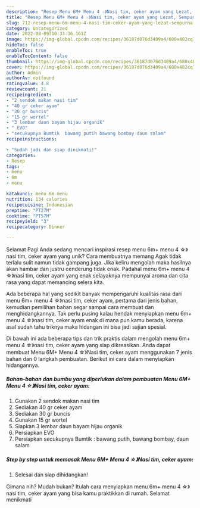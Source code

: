 ```yaml
---
description: "Resep Menu 6M+ Menu 4 ☆》Nasi tim, ceker ayam yang Lezat, Sempurna"
title: "Resep Menu 6M+ Menu 4 ☆》Nasi tim, ceker ayam yang Lezat, Sempurna"
slug: 712-resep-menu-6m-menu-4-nasi-tim-ceker-ayam-yang-lezat-sempurna
category: Uncategorized
date: 2022-08-09T10:33:36.161Z
image: https://img-global.cpcdn.com/recipes/36187d076d3409a4/680x482cq70/menu-6m-menu-4-nasi-tim-ceker-ayam-foto-resep-utama.jpg
hideToc: false
enableToc: true
enableTocContent: false
thumbnail: https://img-global.cpcdn.com/recipes/36187d076d3409a4/680x482cq70/menu-6m-menu-4-nasi-tim-ceker-ayam-foto-resep-utama.jpg
cover: https://img-global.cpcdn.com/recipes/36187d076d3409a4/680x482cq70/menu-6m-menu-4-nasi-tim-ceker-ayam-foto-resep-utama.jpg
author: Admin
authorAv: notfound
ratingvalue: 4.8
reviewcount: 21
recipeingredient:
- "2 sendok makan nasi tim"
- "40 gr ceker ayam"
- "30 gr buncis"
- "15 gr wortel"
- "3 lembar daun bayam hijau organik"
- " EVO"
- "secukupnya Bumtik  bawang putih bawang bombay daun salam"
recipeinstructions:

- "Sudah jadi dan siap dinikmati!"
categories:
- Resep
tags:
- menu
- 6m
- menu

katakunci: menu 6m menu 
nutrition: 134 calories
recipecuisine: Indonesian
preptime: "PT27M"
cooktime: "PT57M"
recipeyield: "3"
recipecategory: Dinner

---
```



Selamat Pagi Anda sedang mencari inspirasi resep menu 6m+ menu 4 ☆》nasi tim, ceker ayam yang unik? Cara membuatnya memang Agak tidak terlalu sulit namun tidak gampang juga. Jika keliru mengolah maka hasilnya akan hambar dan justru cenderung tidak enak. Padahal menu 6m+ menu 4 ☆》nasi tim, ceker ayam yang enak selayaknya mempunyai aroma dan cita rasa yang dapat memancing selera kita.




Ada beberapa hal yang sedikit banyak mempengaruhi kualitas rasa dari menu 6m+ menu 4 ☆》nasi tim, ceker ayam, pertama dari jenis bahan, kemudian pemilihan bahan segar sampai cara membuat dan menghidangkannya. Tak perlu pusing kalau hendak menyiapkan menu 6m+ menu 4 ☆》nasi tim, ceker ayam enak di mana pun kamu berada, karena asal sudah tahu triknya maka hidangan ini bisa jadi sajian spesial.


Di bawah ini ada beberapa tips dan trik praktis dalam mengolah menu 6m+ menu 4 ☆》nasi tim, ceker ayam yang siap dikreasikan. Anda dapat membuat Menu 6M+ Menu 4 ☆》Nasi tim, ceker ayam menggunakan 7 jenis bahan dan 0 langkah pembuatan. Berikut ini cara dalam menyiapkan hidangannya.

<!--inarticleads1-->

##### Bahan-bahan dan bumbu yang diperlukan dalam pembuatan Menu 6M+ Menu 4 ☆》Nasi tim, ceker ayam:

1. Gunakan 2 sendok makan nasi tim
1. Sediakan 40 gr ceker ayam
1. Sediakan 30 gr buncis
1. Gunakan 15 gr wortel
1. Siapkan 3 lembar daun bayam hijau organik
1. Persiapkan  EVO
1. Persiapkan secukupnya Bumtik : bawang putih, bawang bombay, daun salam




<!--inarticleads2-->

##### Step by step untuk memasak Menu 6M+ Menu 4 ☆》Nasi tim, ceker ayam:


1. Selesai dan siap dihidangkan!



Gimana nih? Mudah bukan? Itulah cara menyiapkan menu 6m+ menu 4 ☆》nasi tim, ceker ayam yang bisa kamu praktikkan di rumah. Selamat menikmati
